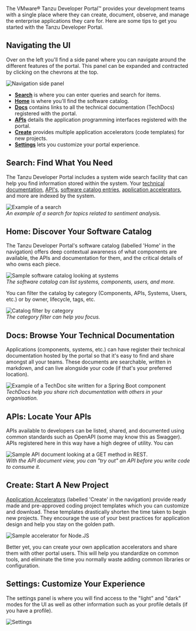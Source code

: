 The VMware® Tanzu Developer Portal™ provides your development teams with a single place where they can create, document, observe, and manage the enterprise applications they care for. Here are some tips to get you started with the Tanzu Developer Portal.

## Navigating the UI

Over on the left you'll find a side panel where you can navigate around the different features of the portal. This panel can be expanded and contracted by clicking on the chevrons at the top.  

![Navigation side panel](images/navigation.png)

* [**Search**](#search-find-what-you-need) is where you can enter queries and search for items.
* [**Home**](#home-discover-your-software-catalog) is where you'll find the software catalog.
* [**Docs**](#docs-browse-your-technical-documentation) contains links to all the technical documentation (TechDocs) registered with the portal.
* [**APIs**](#apis-locate-your-apis) details the application programming interfaces registered with the portal.
* [**Create**](#create-start-a-new-project) provides multiple application accelerators (code templates) for new projects.
* [**Settings**](#settings-customize-your-experience) lets you customize your portal experience.

## Search: Find What You Need

The Tanzu Developer Portal includes a system wide search facility that can help you find information stored within the system. Your [technical documentation](#browse-your-technical-documentation), [API's](#locate-your-apis), [software catalog entries](), [application accelerators](#start-a-new-project), and more are indexed by the system.

![Example of a search](images/sample-search.png)<br/>
*An example of a search for topics related to sentiment analysis.*


## Home: Discover Your Software Catalog

The Tanzu Developer Portal's software catalog (labelled 'Home' in the navigation) offers deep contextual awareness of what components are available, the APIs and documentation for them, and the critical details of who owns each piece.

![Sample software catalog looking at systems](images/sample-catalog.png)<br/>
*The software catalog can list systems, components, users, and more.*

You can filter the catalog by category (Components, APIs, Systems, Users, etc.) or by owner, lifecycle, tags, etc.

![Catalog filter by category](images/catalog-categories.png)<br/>
*The category filter can help you focus.*

## Docs: Browse Your Technical Documentation

Applications (components, systems, etc.) can have register their technical documentation hosted by the portal so that it's easy to find and share amongst all your teams. These documents are searchable, written in markdown, and can live alongside your code (if that's your preferred location).

![Example of a TechDoc site written for a Spring Boot component](images/sample-techdoc.png)<br/>
*TechDocs help you share rich documentation with others in your organisation.*

## APIs: Locate Your APIs

APIs available to developers can be listed, shared, and documented using common standards such as OpenAPI (some may know this as Swagger). APIs registered here in this way have a high degree of utility. You can 

![Sample API document looking at a GET method in REST.](images/sample-api.png)<br/>
*With the API document view, you can "try out" an API before you write code to consume it.*


## Create: Start A New Project

[Application Accelerators](accelerators.md) (labelled 'Create' in the navigation) provide ready made and pre-approved coding project templates which you can customize and download. These templates drastically shorten the time taken to begin new projects. They encourage the use of your best practices for application design and help you stay on the golden path.

![Sample accelerator for Node.JS](images/sample-accelerator.png)

Better yet, you can create your own application accelerators and share them with other portal users. This will help you standardize on common tools, and eliminate the time you normally waste adding common libraries or configuration.

## Settings: Customize Your Experience

The settings panel is where you will find access to the "light" and "dark" modes for the UI as well as other information such as your profile details (if you have a profile).

![Settings](images/settings.png)